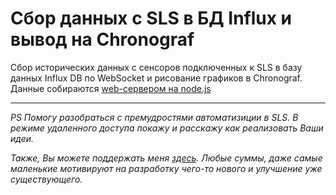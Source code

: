 # Сбор данных с SLS в БД Influx и вывод на Chronograf

Сбор исторических данных с сенсоров подключенных к SLS в базу данных Influx DB по WebSocket и рисование графиков в Chronograf.
Данные собираются [web-сервером на node.js](/InfluxDB/ws.js) 


--- 

_PS Помогу разобраться с премудростями автоматизиции в SLS. В режиме удаленного доступа покажу и расскажу как реализовать Ваши идеи._

_Также, Вы можете поддержать меня [здесь](https://www.tinkoff.ru/cf/3y9klHwhFuV).  Любые суммы, даже самые маленькие мотивируют на разработку чего-то нового и улучшение уже существующего._
